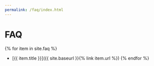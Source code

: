```yaml
---
permalink: /faq/index.html
---
```


# FAQ

{% for item in site.faq %}
* [{{ item.title }}]({{ site.baseurl }}{% link item.url %})
{% endfor %}
